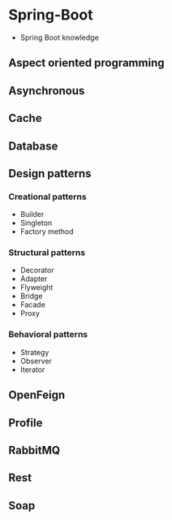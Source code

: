 # Spring-Boot
 - Spring Boot knowledge

## Aspect oriented programming

## Asynchronous

## Cache

## Database

## Design patterns

### Creational patterns

 - Builder
 - Singleton
 - Factory method

### Structural patterns

 - Decorator
 - Adapter
 - Flyweight
 - Bridge
 - Facade
 - Proxy

### Behavioral patterns

- Strategy
- Observer
- Iterator

## OpenFeign

## Profile

## RabbitMQ

## Rest

## Soap
